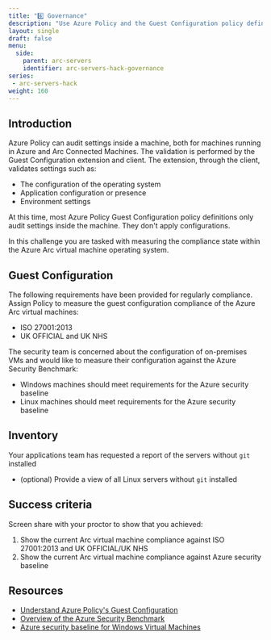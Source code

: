 ```yaml
---
title: "6️⃣ Governance"
description: "Use Azure Policy and the Guest Configuration policy definitions to govern your resources and prove compliance."
layout: single
draft: false
menu:
  side:
    parent: arc-servers
    identifier: arc-servers-hack-governance
series:
 - arc-servers-hack
weight: 160
---
```


## Introduction

Azure Policy can audit settings inside a machine, both for machines running in Azure and Arc Connected Machines. The validation is performed by the Guest Configuration extension and client. The extension, through the client, validates settings such as:

* The configuration of the operating system
* Application configuration or presence
* Environment settings

At this time, most Azure Policy Guest Configuration policy definitions only audit settings inside the machine. They don't apply configurations.

In this challenge you are tasked with measuring the compliance state within the Azure Arc virtual machine operating system.

## Guest Configuration

The following requirements have been provided for regularly compliance. Assign Policy to measure the guest configuration compliance of the Azure Arc virtual machines:

* ISO 27001:2013
* UK OFFICIAL and UK NHS

The security team is concerned about the configuration of on-premises VMs and would like to measure their configuration against the Azure Security Benchmark:

* Windows machines should meet requirements for the Azure security baseline
* Linux machines should meet requirements for the Azure security baseline

## Inventory

Your applications team has requested a report of the servers without `git` installed

* (optional) Provide a view of all Linux servers without `git` installed

## Success criteria

Screen share with your proctor to show that you achieved:

1. Show the current Arc virtual machine compliance against ISO 27001:2013 and UK OFFICIAL/UK NHS
1. Show the current Arc virtual machine compliance against Azure security baseline

## Resources

* [Understand Azure Policy's Guest Configuration](https://docs.microsoft.com/en-us/azure/governance/policy/concepts/guest-configuration)
* [Overview of the Azure Security Benchmark](https://docs.microsoft.com/en-us/azure/security/benchmarks/overview)
* [Azure security baseline for Windows Virtual Machines](https://docs.microsoft.com/en-us/azure/virtual-machines/windows/security-baseline)